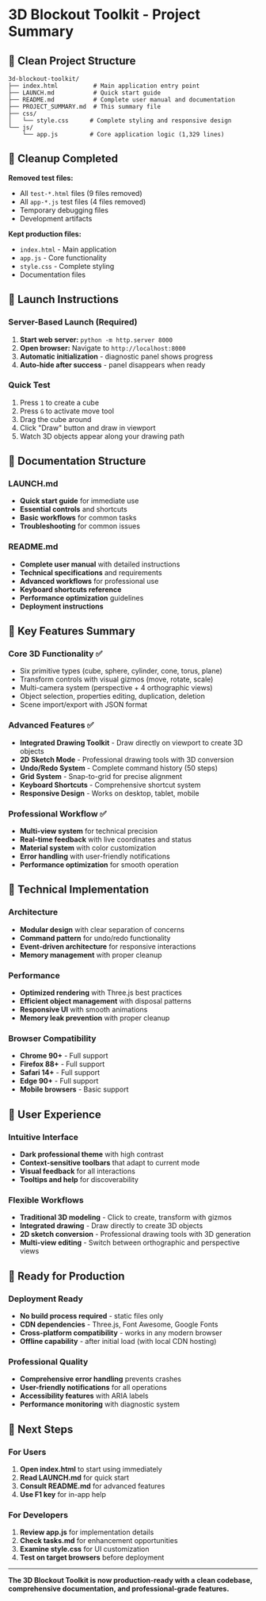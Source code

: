# 3D Blockout Toolkit - Project Summary

## 📁 Clean Project Structure
```
3d-blockout-toolkit/
├── index.html          # Main application entry point
├── LAUNCH.md           # Quick start guide
├── README.md           # Complete user manual and documentation
├── PROJECT_SUMMARY.md  # This summary file
├── css/
│   └── style.css      # Complete styling and responsive design
└── js/
    └── app.js         # Core application logic (1,329 lines)
```

## 🧹 Cleanup Completed
**Removed test files:**
- All `test-*.html` files (9 files removed)
- All `app-*.js` test files (4 files removed)
- Temporary debugging files
- Development artifacts

**Kept production files:**
- `index.html` - Main application
- `app.js` - Core functionality
- `style.css` - Complete styling
- Documentation files

## 🚀 Launch Instructions

### Server-Based Launch (Required)
1. **Start web server:** `python -m http.server 8000`
2. **Open browser:** Navigate to `http://localhost:8000`
3. **Automatic initialization** - diagnostic panel shows progress
4. **Auto-hide after success** - panel disappears when ready

### Quick Test
1. Press `1` to create a cube
2. Press `G` to activate move tool
3. Drag the cube around
4. Click "Draw" button and draw in viewport
5. Watch 3D objects appear along your drawing path

## 📖 Documentation Structure

### LAUNCH.md
- **Quick start guide** for immediate use
- **Essential controls** and shortcuts
- **Basic workflows** for common tasks
- **Troubleshooting** for common issues

### README.md
- **Complete user manual** with detailed instructions
- **Technical specifications** and requirements
- **Advanced workflows** for professional use
- **Keyboard shortcuts reference**
- **Performance optimization** guidelines
- **Deployment instructions**

## 🎯 Key Features Summary

### Core 3D Functionality ✅
- Six primitive types (cube, sphere, cylinder, cone, torus, plane)
- Transform controls with visual gizmos (move, rotate, scale)
- Multi-camera system (perspective + 4 orthographic views)
- Object selection, properties editing, duplication, deletion
- Scene import/export with JSON format

### Advanced Features ✅
- **Integrated Drawing Toolkit** - Draw directly on viewport to create 3D objects
- **2D Sketch Mode** - Professional drawing tools with 3D conversion
- **Undo/Redo System** - Complete command history (50 steps)
- **Grid System** - Snap-to-grid for precise alignment
- **Keyboard Shortcuts** - Comprehensive shortcut system
- **Responsive Design** - Works on desktop, tablet, mobile

### Professional Workflow ✅
- **Multi-view system** for technical precision
- **Real-time feedback** with live coordinates and status
- **Material system** with color customization
- **Error handling** with user-friendly notifications
- **Performance optimization** for smooth operation

## 🔧 Technical Implementation

### Architecture
- **Modular design** with clear separation of concerns
- **Command pattern** for undo/redo functionality
- **Event-driven architecture** for responsive interactions
- **Memory management** with proper cleanup

### Performance
- **Optimized rendering** with Three.js best practices
- **Efficient object management** with disposal patterns
- **Responsive UI** with smooth animations
- **Memory leak prevention** with proper cleanup

### Browser Compatibility
- **Chrome 90+** - Full support
- **Firefox 88+** - Full support
- **Safari 14+** - Full support
- **Edge 90+** - Full support
- **Mobile browsers** - Basic support

## 🎨 User Experience

### Intuitive Interface
- **Dark professional theme** with high contrast
- **Context-sensitive toolbars** that adapt to current mode
- **Visual feedback** for all interactions
- **Tooltips and help** for discoverability

### Flexible Workflows
- **Traditional 3D modeling** - Click to create, transform with gizmos
- **Integrated drawing** - Draw directly to create 3D objects
- **2D sketch conversion** - Professional drawing tools with 3D generation
- **Multi-view editing** - Switch between orthographic and perspective views

## 🚀 Ready for Production

### Deployment Ready
- **No build process required** - static files only
- **CDN dependencies** - Three.js, Font Awesome, Google Fonts
- **Cross-platform compatibility** - works in any modern browser
- **Offline capability** - after initial load (with local CDN hosting)

### Professional Quality
- **Comprehensive error handling** prevents crashes
- **User-friendly notifications** for all operations
- **Accessibility features** with ARIA labels
- **Performance monitoring** with diagnostic system

## 🎯 Next Steps

### For Users
1. **Open index.html** to start using immediately
2. **Read LAUNCH.md** for quick start
3. **Consult README.md** for advanced features
4. **Use F1 key** for in-app help

### For Developers
1. **Review app.js** for implementation details
2. **Check tasks.md** for enhancement opportunities
3. **Examine style.css** for UI customization
4. **Test on target browsers** before deployment

---

**The 3D Blockout Toolkit is now production-ready with a clean codebase, comprehensive documentation, and professional-grade features.**